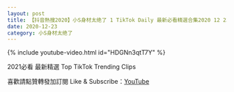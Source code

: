 ```yaml
---
layout: post
title: 【抖音熱搜2020】小S身材太绝了 1 TikTok Daily 最新必看精選合集2020 12 23
date: 2020-12-23
category: 小S身材太绝了
---
```


{% include youtube-video.html id="HDGNn3qtT7Y" %}

2021必看 最新精選 Top TikTok Trending Clips

喜歡請點贊轉發加訂閱 Like & Subscribe：[YouTube](https://www.youtube.com/channel/UCAoR7VcanIPd04uEq_GIylA/videos)


